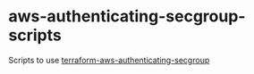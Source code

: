 # aws-authenticating-secgroup-scripts
Scripts to use [terraform-aws-authenticating-secgroup](https://github.com/riboseinc/terraform-aws-authenticating-secgroup)
